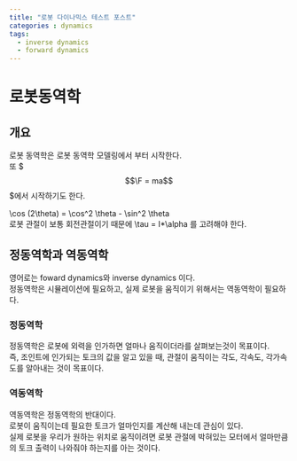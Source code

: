 ```yaml
---
title: "로봇 다이나믹스 테스트 포스트"
categories : dynamics
tags:
  - inverse dynamics
  - forward dynamics
---
```


# 로봇동역학

## 개요
로봇 동역학은 로봇 동역학 모델링에서 부터 시작한다.  
또 $$$\F = ma$$$에서 시작하기도 한다.  

\cos (2\theta) = \cos^2 \theta - \sin^2 \theta  
로봇 관절이 보통 회전관절이기 때문에 \tau = I\*\alpha 를 고려해야 한다.

## 정동역학과 역동역학
영어로는 foward dynamics와 inverse dynamics 이다.  
정동역학은 시뮬레이션에 필요하고, 실제 로봇을 움직이기 위해서는 역동역학이 필요하다.

### 정동역학
정동역학은 로봇에 외력을 인가하면 얼마나 움직이더라를 살펴보는것이 목표이다.  
즉, 조인트에 인가되는 토크의 값을 알고 있을 때, 관절이 움직이는 각도, 각속도, 각가속도를 알아내는 것이 목표이다.

### 역동역학
역동역학은 정동역학의 반대이다.  
로봇이 움직이는데 필요한 토크가 얼마인지를 계산해 내는데 관심이 있다.  
실제 로봇을 우리가 원하는 위치로 움직이려면 로봇 관절에 박혀있는 모터에서 얼마만큼의 토크 출력이 나와줘야 하는지를 아는 것이다.
